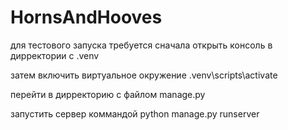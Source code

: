 # HornsAndHooves
<p>для тестового запуска требуется сначала открыть консоль в дирректории с .venv</p>
<p>затем включить виртуальное окружение .venv\scripts\activate</p>
<p>перейти в дирректорию с файлом manage.py</p>
<p>запустить сервер коммандой python manage.py runserver</p>
